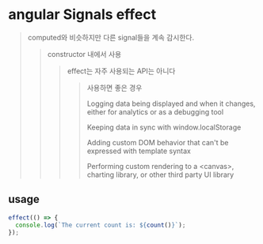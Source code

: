 # angular Signals effect

> computed와 비슷하지만 다른 signal들을 계속 감시한다.
>
> > constructor 내에서 사용
> >
> > > effect는 자주 사용되는 API는 아니다
> > >
> > > > 사용하면 좋은 경우
> > > >
> > > > Logging data being displayed and when it changes, either for analytics or as a debugging tool
> > > >
> > > > Keeping data in sync with window.localStorage
> > > >
> > > > Adding custom DOM behavior that can't be expressed with template syntax
> > > >
> > > > Performing custom rendering to a \<canvas>, charting library, or other third party UI library

## usage

```ts
effect(() => {
  console.log(`The current count is: ${count()}`);
});
```
